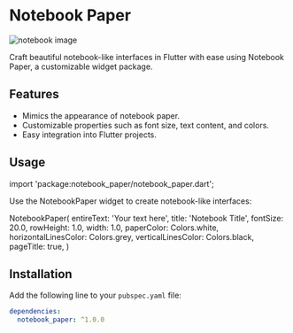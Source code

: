 <!--
This README describes the package. If you publish this package to pub.dev,
this README's contents appear on the landing page for your package.

For information about how to write a good package README, see the guide for
[writing package pages](https://dart.dev/guides/libraries/writing-package-pages).

For general information about developing packages, see the Dart guide for
[creating packages](https://dart.dev/guides/libraries/create-library-packages)
and the Flutter guide for
[developing packages and plugins](https://flutter.dev/developing-packages).
-->
# Notebook Paper

![notebook image](https://github.com/Dionkaps/notebook_paper/assets/46134991/d02f2657-5364-439c-962e-d78848682a43)

Craft beautiful notebook-like interfaces in Flutter with ease using Notebook Paper, a customizable widget package.

## Features

- Mimics the appearance of notebook paper.
- Customizable properties such as font size, text content, and colors.
- Easy integration into Flutter projects.


## Usage

import 'package:notebook_paper/notebook_paper.dart';

Use the NotebookPaper widget to create notebook-like interfaces:

NotebookPaper(
  entireText: 'Your text here',
  title: 'Notebook Title',
  fontSize: 20.0,
  rowHeight: 1.0,
  width: 1.0,
  paperColor: Colors.white,
  horizontalLinesColor: Colors.grey,
  verticalLinesColor: Colors.black,
  pageTitle: true,
)


## Installation

Add the following line to your `pubspec.yaml` file:

```yaml
dependencies:
  notebook_paper: ^1.0.0

